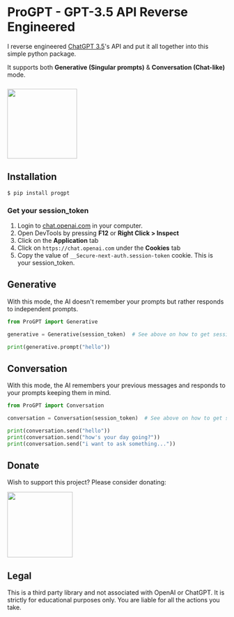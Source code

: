 # ProGPT - GPT-3.5 API Reverse Engineered
I reverse engineered [ChatGPT 3.5](https://chat.openai.com)'s API and put it all together into this simple python package.

It supports both **Generative (Singular prompts)** & **Conversation (Chat-like)** mode.

[<img style="margin-top: 10px" src="https://www.buymeacoffee.com/assets/img/guidelines/download-assets-sm-1.svg" width="160"/>](https://buymeacoffee.com/diezo)

## Installation
```shell
$ pip install progpt
```

### Get your session_token
1. Login to [chat.openai.com](https://chat.openai.com) in your computer.
2. Open DevTools by pressing **F12** or **Right Click > Inspect**
3. Click on the **Application** tab
4. Click on ```https://chat.openai.com``` under the **Cookies** tab
5. Copy the value of ```__Secure-next-auth.session-token``` cookie. This is your session_token.

## Generative
With this mode, the AI doesn't remember your prompts but rather responds to independent prompts.

```python
from ProGPT import Generative

generative = Generative(session_token)  # See above on how to get session_token

print(generative.prompt("hello"))
```

## Conversation
With this mode, the AI remembers your previous messages and responds to your prompts keeping them in mind.

```python
from ProGPT import Conversation

conversation = Conversation(session_token)  # See above on how to get session_token

print(conversation.send("hello"))
print(conversation.send("how's your day going?"))
print(conversation.send("i want to ask something..."))
```

## Donate
Wish to support this project? Please consider donating:

[<img src="https://www.buymeacoffee.com/assets/img/guidelines/download-assets-sm-1.svg" width="150"/>](https://buymeacoffee.com/diezo)

## Legal
This is a third party library and not associated with OpenAI or ChatGPT. It is strictly for educational purposes only. You are liable for all the actions you take.
